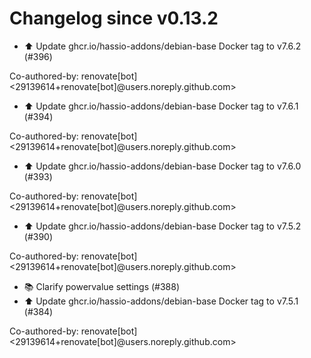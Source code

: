 # Changelog since v0.13.2
- ⬆️ Update ghcr.io/hassio-addons/debian-base Docker tag to v7.6.2 (#396)

Co-authored-by: renovate[bot] <29139614+renovate[bot]@users.noreply.github.com> 
- ⬆️ Update ghcr.io/hassio-addons/debian-base Docker tag to v7.6.1 (#394)

Co-authored-by: renovate[bot] <29139614+renovate[bot]@users.noreply.github.com> 
- ⬆️ Update ghcr.io/hassio-addons/debian-base Docker tag to v7.6.0 (#393)

Co-authored-by: renovate[bot] <29139614+renovate[bot]@users.noreply.github.com> 
- ⬆️ Update ghcr.io/hassio-addons/debian-base Docker tag to v7.5.2 (#390)

Co-authored-by: renovate[bot] <29139614+renovate[bot]@users.noreply.github.com> 
- 📚 Clarify powervalue settings (#388) 
- ⬆️ Update ghcr.io/hassio-addons/debian-base Docker tag to v7.5.1 (#384)

Co-authored-by: renovate[bot] <29139614+renovate[bot]@users.noreply.github.com> 
